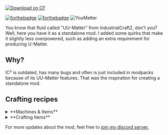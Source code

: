 [![Download on CF](https://cf.way2muchnoise.eu/title/361476_Get_on%20CF.svg?badge_style=for_the_badge)](https://www.curseforge.com/minecraft/mc-mods/youmatter)

[![forthebadge](https://forthebadge.com/images/badges/made-with-java.svg)](https://forthebadge.com) [![forthebadge](https://forthebadge.com/images/badges/mom-made-pizza-rolls.svg)](https://forthebadge.com)
![YouMatter](https://i.imgur.com/nNAFIs0.png)

You know that fluid called "UU-Matter" from IndustrialCraft2, don't you? Well, here you have it as a standalone mod.
I added some quirks that make it slightly less overpowered, such as adding an extra requirement for producing U-Matter.
## Why?
IC² is outdated, has many bugs and often is just included in modpacks because of its UU-Matter features. That was the inspiration for creating a standalone mod.

## Crafting recipes
<details>
  <summary>**Machines & Items**</summary>
  
  ### U-Matter Creator
  ![s](https://i.imgur.com/AZ0rLh2.png)
  <br>
  
  ### Scanner
  ![s](https://i.imgur.com/8QLuxx3.png)
  <br>

  ### Replicator
  ![s](https://i.imgur.com/hngmexV.png)
    <br>

  ### Encoder
  ![s](https://i.imgur.com/GJxXkAM.png)
    <br>

  ### Thumb drive
  ![s](https://i.imgur.com/qzjJZ5n.png)
    <br>

</details>
<details>
  <summary>**Crafting Items**</summary>
  
  ### Machine Casing
  ![s](https://i.imgur.com/dr5bDIB.png)
  
  <br>
  
  ### Transistor
  ![s](https://i.imgur.com/sKKNGQ5.png)
  
  <br>
  
  ### Transistor (Raw)
  ![s](https://i.imgur.com/L50E9iY.png)
  
  <br>
  
  ### Compute Module
  ![s](https://i.imgur.com/1tM0aRY.png)
    <br>
  **Note:** You can use any wooden slabs in this recipe.
  
</details>

For more updates about the mod, feel free to [join my discord server.](https://discordapp.com/invite/53FQpTQ)
